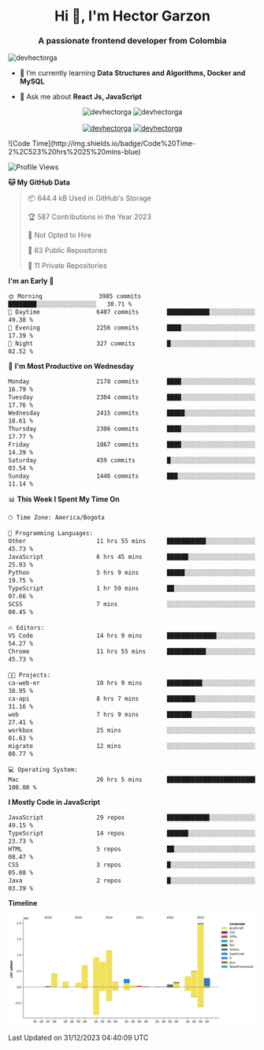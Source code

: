 <h1 align="center">Hi 👋, I'm Hector Garzon</h1>
<h3 align="center">A passionate frontend developer from Colombia</h3>

<p align="left"> <img src="https://komarev.com/ghpvc/?username=devhectorga" alt="devhectorga" /> </p>

- 🌱 I’m currently learning **Data Structures and Algorithms, Docker and MySQL**

- 💬 Ask me about **React Js, JavaScript**

<p align="center"> <img src="https://github-readme-stats.vercel.app/api?username=devhectorga&count_private=true&show_icons=true" alt="devhectorga" /> <img src="https://github-readme-stats.vercel.app/api/top-langs/?username=devhectorga&layout=compact" alt="devhectorga" /></p>

<p align="center">
<a href="https://twitter.com/devhectorga" target="blank"><img align="center" src="https://cdn.jsdelivr.net/npm/simple-icons@3.0.1/icons/twitter.svg" alt="devhectorga" height="20" width="20" /></a>
<a href="https://linkedin.com/in/devhectorga" target="blank"><img align="center" src="https://cdn.jsdelivr.net/npm/simple-icons@3.0.1/icons/linkedin.svg" alt="devhectorga" height="20" width="20" /></a>
</p>
<!--START_SECTION:waka-->
![Code Time](http://img.shields.io/badge/Code%20Time-2%2C523%20hrs%2025%20mins-blue)

![Profile Views](http://img.shields.io/badge/Profile%20Views-0-blue)

**🐱 My GitHub Data** 

> 📦 644.4 kB Used in GitHub's Storage 
 > 
> 🏆 587 Contributions in the Year 2023
 > 
> 🚫 Not Opted to Hire
 > 
> 📜 63 Public Repositories 
 > 
> 🔑 11 Private Repositories 
 > 
**I'm an Early 🐤** 

```text
🌞 Morning                3985 commits        ████████░░░░░░░░░░░░░░░░░   30.71 % 
🌆 Daytime                6407 commits        ████████████░░░░░░░░░░░░░   49.38 % 
🌃 Evening                2256 commits        ████░░░░░░░░░░░░░░░░░░░░░   17.39 % 
🌙 Night                  327 commits         █░░░░░░░░░░░░░░░░░░░░░░░░   02.52 % 
```
📅 **I'm Most Productive on Wednesday** 

```text
Monday                   2178 commits        ████░░░░░░░░░░░░░░░░░░░░░   16.79 % 
Tuesday                  2304 commits        ████░░░░░░░░░░░░░░░░░░░░░   17.76 % 
Wednesday                2415 commits        █████░░░░░░░░░░░░░░░░░░░░   18.61 % 
Thursday                 2306 commits        ████░░░░░░░░░░░░░░░░░░░░░   17.77 % 
Friday                   1867 commits        ████░░░░░░░░░░░░░░░░░░░░░   14.39 % 
Saturday                 459 commits         █░░░░░░░░░░░░░░░░░░░░░░░░   03.54 % 
Sunday                   1446 commits        ███░░░░░░░░░░░░░░░░░░░░░░   11.14 % 
```


📊 **This Week I Spent My Time On** 

```text
🕑︎ Time Zone: America/Bogota

💬 Programming Languages: 
Other                    11 hrs 55 mins      ███████████░░░░░░░░░░░░░░   45.73 % 
JavaScript               6 hrs 45 mins       ██████░░░░░░░░░░░░░░░░░░░   25.93 % 
Python                   5 hrs 9 mins        █████░░░░░░░░░░░░░░░░░░░░   19.75 % 
TypeScript               1 hr 59 mins        ██░░░░░░░░░░░░░░░░░░░░░░░   07.66 % 
SCSS                     7 mins              ░░░░░░░░░░░░░░░░░░░░░░░░░   00.45 % 

🔥 Editors: 
VS Code                  14 hrs 9 mins       ██████████████░░░░░░░░░░░   54.27 % 
Chrome                   11 hrs 55 mins      ███████████░░░░░░░░░░░░░░   45.73 % 

🐱‍💻 Projects: 
ca-web-er                10 hrs 9 mins       ██████████░░░░░░░░░░░░░░░   38.95 % 
ca-api                   8 hrs 7 mins        ████████░░░░░░░░░░░░░░░░░   31.16 % 
web                      7 hrs 9 mins        ███████░░░░░░░░░░░░░░░░░░   27.41 % 
workbox                  25 mins             ░░░░░░░░░░░░░░░░░░░░░░░░░   01.63 % 
migrate                  12 mins             ░░░░░░░░░░░░░░░░░░░░░░░░░   00.77 % 

💻 Operating System: 
Mac                      26 hrs 5 mins       █████████████████████████   100.00 % 
```

**I Mostly Code in JavaScript** 

```text
JavaScript               29 repos            ████████████░░░░░░░░░░░░░   49.15 % 
TypeScript               14 repos            ██████░░░░░░░░░░░░░░░░░░░   23.73 % 
HTML                     5 repos             ██░░░░░░░░░░░░░░░░░░░░░░░   08.47 % 
CSS                      3 repos             █░░░░░░░░░░░░░░░░░░░░░░░░   05.08 % 
Java                     2 repos             █░░░░░░░░░░░░░░░░░░░░░░░░   03.39 % 
```



**Timeline**

![Lines of Code chart](https://raw.githubusercontent.com/devHectorGa/devHectorGa/master/assets/bar_graph.png)


 Last Updated on 31/12/2023 04:40:09 UTC
<!--END_SECTION:waka-->
